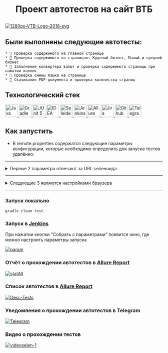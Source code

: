  # <p align= "center"> Проект автотестов на сайт ВТБ </p>
<a href="https://ibb.co/hFt7QPN"><img src="https://i.ibb.co/60fn93S/1280px-VTB-Logo-2018-svg.png" alt="1280px-VTB-Logo-2018-svg" border="0"></a>

## Были выполнены следующие автотесты:

    * 🌸 Проверка содержимого на главной странице
    * 🌸 Проверка содержимого на страницах: Крупный бизнес, Малый и средний бизнес
    * 🌸 Заполнение конвертера валют и проверка содержимого страницы при нажатии кнопок
    * 🌸 Проверка смены языка на странице 
    * 🌸 Скачивание PDF-документа и проверка количества страниц

## Технологический стек

<a href="https://github.com/angry-qa/vkc-demo">
  <img src="https://starchenkov.pro/qa-guru/img/skills/Java.svg" width="40" height="40"  alt="Java"/>
  <img src="https://starchenkov.pro/qa-guru/img/skills/Gradle.svg" width="40" height="40"  alt="Gradle"/>
  <img src="https://starchenkov.pro/qa-guru/img/skills/JUnit5.svg" width="40" height="40"  alt="JUnit 5"/>
  <img src="https://starchenkov.pro/qa-guru/img/skills/Intelij_IDEA.svg" width="40" height="40"  alt="IDEA"/>
  <img src="https://starchenkov.pro/qa-guru/img/skills/Selenide.svg" width="40" height="40"  alt="Seleide"/>
  <img src="https://starchenkov.pro/qa-guru/img/skills/Jenkins.svg" width="40" height="40"  alt="Jenkins"/>
  <img src="https://starchenkov.pro/qa-guru/img/skills/Allure_EE.svg" width="40" height="40"  alt="Allure TestOps"/>
  <img src="https://starchenkov.pro/qa-guru/img/skills/Jira.svg" width="40" height="40"  alt="Jira"/>
  <img src="https://starchenkov.pro/qa-guru/img/skills/Github.svg" width="40" height="40"  alt="Github"/>
  <img src="https://starchenkov.pro/qa-guru/img/skills/Telegram.svg" width="40" height="40"  alt="Telegram"/>
</a>

## Как запустить

* В remote.properties содержатся следующие параметры конфигурации, которые необходимо определить для запуска тестов удалённо:
------- 
<details>
<summary>Первые 2 параметра отвечают за URL селеноида</summary>
   
- remoteBrowser= https://user1:1234@selenoid.autotests.cloud/wd/hub/
   
- videoStorage= https://selenoid.autotests.cloud/video/
</details>

-------

<details>
<summary>Следующие 3 являются настройками браузера</summary>
   
- browserSize ( по умолчанию 1280x1024)
   
- browserVersion = (по умолчанию 96.0)
   
- browserName = ( по умолчанию Chrome)
</details>

-------

### Запуск локально

```
gradle clean test
```
### Запуск в [Jenkins](https://jenkins.autotests.cloud/job/009-AnnaBlin-Itog/)

При нажатии кнопки "Собрать с параметрами" появится окно, где можно настроить параметры запуска

<a href="https://ibb.co/FW88CsW"><img src="https://i.ibb.co/YWffwDW/param.png" alt="param" border="0"></a>

### Отчёт о прохождении автотестов в [Allure Report](https://jenkins.autotests.cloud/job/009-AnnaBlin-Itog/7/allure/)

<a href="https://ibb.co/ZccyDcG"><img src="https://i.ibb.co/1RRHWR7/StatAll.png" alt="statAll" border="0"></a>

### Список автотестов в [Allure Report](https://jenkins.autotests.cloud/job/009-AnnaBlin-Itog/7/allure/#suites/17f25cd99236779462cd74c955f7c813/276515797d3f6030/)

<a href="https://ibb.co/5RhKSpY"><img src="https://i.ibb.co/qrYJcq0/Desc-Tests.png" alt="Desc-Tests" border="0"></a>


### Уведомления о прохождении автотестов в Telegram

<a href="https://ibb.co/999N72N"><img src="https://i.ibb.co/wNNRfCR/Telegram.png" alt="Telegram" border="0"></a>

### Видео о прохождении тестов

<a href="https://ibb.co/hFm683d"><img src="https://i.ibb.co/fdxg0jN/videoselen-1.gif" alt="videoselen-1" border="0"></a>


